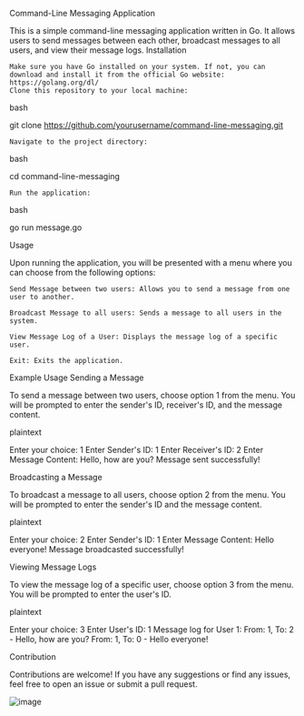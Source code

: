 Command-Line Messaging Application

This is a simple command-line messaging application written in Go. It allows users to send messages between each other, broadcast messages to all users, and view their message logs.
Installation

    Make sure you have Go installed on your system. If not, you can download and install it from the official Go website: https://golang.org/dl/
    Clone this repository to your local machine:

bash

git clone https://github.com/yourusername/command-line-messaging.git

    Navigate to the project directory:

bash

cd command-line-messaging

    Run the application:

bash

go run message.go

Usage

Upon running the application, you will be presented with a menu where you can choose from the following options:

    Send Message between two users: Allows you to send a message from one user to another.

    Broadcast Message to all users: Sends a message to all users in the system.

    View Message Log of a User: Displays the message log of a specific user.

    Exit: Exits the application.

Example Usage
Sending a Message

To send a message between two users, choose option 1 from the menu. You will be prompted to enter the sender's ID, receiver's ID, and the message content.

plaintext

Enter your choice: 1
Enter Sender's ID: 1
Enter Receiver's ID: 2
Enter Message Content: Hello, how are you?
Message sent successfully!

Broadcasting a Message

To broadcast a message to all users, choose option 2 from the menu. You will be prompted to enter the sender's ID and the message content.

plaintext

Enter your choice: 2
Enter Sender's ID: 1
Enter Message Content: Hello everyone!
Message broadcasted successfully!

Viewing Message Logs

To view the message log of a specific user, choose option 3 from the menu. You will be prompted to enter the user's ID.

plaintext

Enter your choice: 3
Enter User's ID: 1
Message log for User 1:
From: 1, To: 2 - Hello, how are you?
From: 1, To: 0 - Hello everyone!

Contribution

Contributions are welcome! If you have any suggestions or find any issues, feel free to open an issue or submit a pull request.

![image](https://github.com/AKarun0047/messaging-application/assets/68144786/cc7e2083-afd3-449e-aab7-e8846981f55d)
